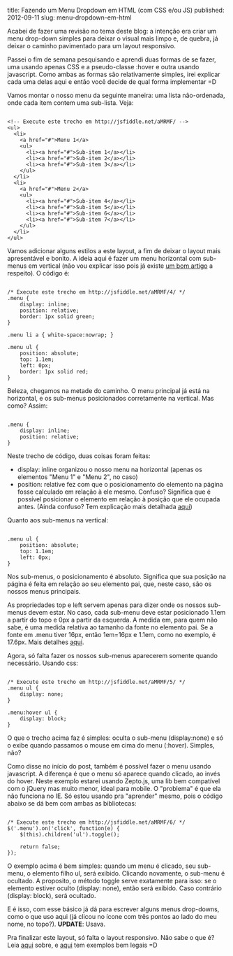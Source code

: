 title: Fazendo um Menu Dropdown em HTML (com CSS e/ou JS)
published: 2012-09-11
slug: menu-dropdown-em-html

Acabei de fazer uma revisão no tema deste blog: a intenção era criar um menu
drop-down simples para deixar o visual mais limpo e, de quebra, já deixar o
caminho pavimentado para um layout responsivo.

Passei o fim de semana pesquisando e aprendi duas formas de se fazer, uma
usando apenas CSS e a pseudo-classe :hover e outra usando javascript. Como
ambas as formas são relativamente simples, irei explicar cada uma delas aqui
e então você decide de qual forma implementar =D

Vamos montar o nosso menu da seguinte maneira: uma lista não-ordenada, onde
cada item contem uma sub-lista. Veja:

<pre><code class="html">
&lt;!-- Execute este trecho em http://jsfiddle.net/aMRMF/ --&gt;
&lt;ul&gt;
  &lt;li&gt;
    &lt;a href="#"&gt;Menu 1&lt;/a&gt;
    &lt;ul&gt;
      &lt;li&gt;&lt;a href="#"&gt;Sub-item 1&lt;/a&gt;&lt;/li&gt;
      &lt;li&gt;&lt;a href="#"&gt;Sub-item 2&lt;/a&gt;&lt;/li&gt;
      &lt;li&gt;&lt;a href="#"&gt;Sub-item 3&lt;/a&gt;&lt;/li&gt;
    &lt;/ul&gt;
  &lt;/li&gt;
  &lt;li&gt;
    &lt;a href="#"&gt;Menu 2&lt;/a&gt;
    &lt;ul&gt;
      &lt;li&gt;&lt;a href="#"&gt;Sub-item 4&lt;/a&gt;&lt;/li&gt;
      &lt;li&gt;&lt;a href="#"&gt;Sub-item 5&lt;/a&gt;&lt;/li&gt;
      &lt;li&gt;&lt;a href="#"&gt;Sub-item 6&lt;/a&gt;&lt;/li&gt;
      &lt;li&gt;&lt;a href="#"&gt;Sub-item 7&lt;/a&gt;&lt;/li&gt;
    &lt;/ul&gt;
  &lt;/li&gt;
&lt;/ul&gt;
</code></pre>

Vamos adicionar alguns estilos a este layout, a fim de deixar o layout mais
apresentável e bonito. A ideia aqui é fazer um menu horizontal com sub-menus
em vertical (não vou explicar isso pois já existe
[um bom artigo](http://tableless.com.br/criando-um-menu-horizontal-com-css/)
a respeito). O código é:

<pre><code class="css">
/* Execute este trecho em http://jsfiddle.net/aMRMF/4/ */
.menu {
    display: inline;
    position: relative;
    border: 1px solid green;
}

.menu li a { white-space:nowrap; }

.menu ul {
    position: absolute;
    top: 1.1em;
    left: 0px;
    border: 1px solid red;
}
</code></pre>

Beleza, chegamos na metade do caminho. O menu principal já está na horizontal,
e os sub-menus posicionados corretamente na vertical. Mas como? Assim:

<pre><code class="css">
.menu {
    display: inline;
    position: relative;
}
</code></pre>

Neste trecho de código, duas coisas foram feitas:

 - display: inline organizou o nosso menu na horizontal (apenas os elementos
   "Menu 1" e "Menu 2", no caso)
 - position: relative fez com que o posicionamento do elemento na página fosse
   calculado em relação à ele mesmo. Confuso? Significa que é possível posicionar
   o elemento em relação à posição que ele ocupada antes. (Ainda confuso? Tem
   explicação mais detalhada [aqui](http://www.cssnolanche.com.br/diferenca-entre-position-static-relative-absolute-e-fixed/))

Quanto aos sub-menus na vertical:

<pre><code class="css">
.menu ul {
    position: absolute;
    top: 1.1em;
    left: 0px;
}
</code></pre>

Nos sub-menus, o posicionamento é absoluto. Significa que sua posição na
página é feita em relação ao seu elemento pai, que, neste caso, são os nossos
menus principais.

As propriedades top e left servem apenas para dizer onde os nossos sub-menus
devem estar. No caso, cada sub-menu deve estar posicionado 1.1em a partir do
topo e 0px a partir da esquerda. A medida em, para quem não sabe, é uma medida
relativa ao tamanho da fonte no elemento pai. Se a fonte em .menu tiver 16px,
então 1em=16px e 1.1em, como no exemplo, é 17.6px. Mais detalhes
[aqui](http://www.maujor.com/tutorial/medidascss.php).

Agora, só falta fazer os nossos sub-menus aparecerem somente quando necessário.
Usando css:

<pre><code class="css">
/* Execute este trecho em http://jsfiddle.net/aMRMF/5/ */
.menu ul {
    display: none;
}

.menu:hover ul {
    display: block;
}
</code></pre>

O que o trecho acima faz é simples: oculta o sub-menu (display:none) e só o
exibe quando passamos o mouse em cima do menu (:hover). Simples, não?

Como disse no início do post, também é possível fazer o menu usando javascript.
A diferença é que o menu só aparece quando clicado, ao invés do hover. Neste
exemplo estarei usando Zepto.js, uma lib bem compatível com o jQuery mas muito
menor, ideal para mobile. O "problema" é que ela não funciona no IE. Só estou
usando pra "aprender" mesmo, pois o código abaixo se dá bem com ambas as
bibliotecas:

<pre><code class="javascript">
/* Execute este trecho em http://jsfiddle.net/aMRMF/6/ */
$('.menu').on('click', function(e) {
    $(this).children('ul').toggle();

    return false;
});
</code></pre>

O exemplo acima é bem simples: quando um menu é clicado, seu sub-menu, o
elemento filho ul, será exibido. Clicando novamente, o sub-menu é
ocultado. A proposito, o método toggle serve exatamente para isso: se
o elemento estiver oculto (display: none), então será exibido. Caso contrário
(display: block), será ocultado.

E é isso, com esse básico já dá para escrever alguns menus drop-downs,
como o que uso aqui (já clicou no ícone com três pontos ao lado do meu
nome, no topo?). **UPDATE**: Usava.

Pra finalizar este layout, só falta o layout responsivo. Não sabe o que é?
Leia [aqui](http://tableless.com.br/introducao-ao-responsive-web-design/) sobre,
e [aqui](http://mediaqueri.es/) tem exemplos bem legais =D
